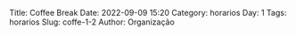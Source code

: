 Title: Coffee Break
Date: 2022-09-09 15:20
Category: horarios
Day: 1
Tags: horarios
Slug: coffe-1-2
Author: Organização
